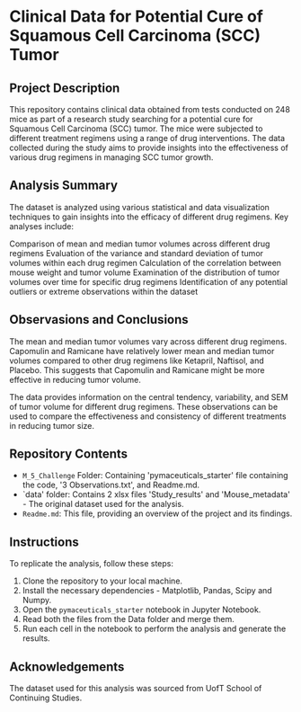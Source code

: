 # Clinical Data for Potential Cure of Squamous Cell Carcinoma (SCC) Tumor

## Project Description
This repository contains clinical data obtained from tests conducted on 248 mice as part of a research study searching for a potential cure for Squamous Cell Carcinoma (SCC) tumor. The mice were subjected to different treatment regimens using a range of drug interventions. The data collected during the study aims to provide insights into the effectiveness of various drug regimens in managing SCC tumor growth.

## Analysis Summary
The dataset is analyzed using various statistical and data visualization techniques to gain insights into the efficacy of different drug regimens. Key analyses include:

Comparison of mean and median tumor volumes across different drug regimens
Evaluation of the variance and standard deviation of tumor volumes within each drug regimen
Calculation of the correlation between mouse weight and tumor volume
Examination of the distribution of tumor volumes over time for specific drug regimens
Identification of any potential outliers or extreme observations within the dataset

## Observasions and Conclusions
 The mean and median tumor volumes vary across different drug regimens. Capomulin and Ramicane have relatively lower mean and median tumor volumes compared to other drug regimens like Ketapril, Naftisol, and Placebo. This suggests that Capomulin and Ramicane might be more effective in reducing tumor volume.

 The data provides information on the central tendency, variability, and SEM of tumor volume for different drug regimens. These observations can be used to compare the effectiveness and consistency of different treatments in reducing tumor size.

## Repository Contents
- `M_5_Challenge` Folder: Containing 'pymaceuticals_starter' file containing the code, '3 Observations.txt', and Readme.md. 
- `data' folder: Contains 2 xlsx files 'Study_results' and 'Mouse_metadata' - The original dataset used for the analysis.
- `Readme.md`: This file, providing an overview of the project and its findings.

## Instructions
To replicate the analysis, follow these steps:
1. Clone the repository to your local machine.
2. Install the necessary dependencies - Matplotlib, Pandas, Scipy and Numpy.
3. Open the `pymaceuticals_starter` notebook in Jupyter Notebook.
4. Read both the files from the Data folder and merge them.
4. Run each cell in the notebook to perform the analysis and generate the results.

## Acknowledgements
The dataset used for this analysis was sourced from UofT School of Continuing Studies.


